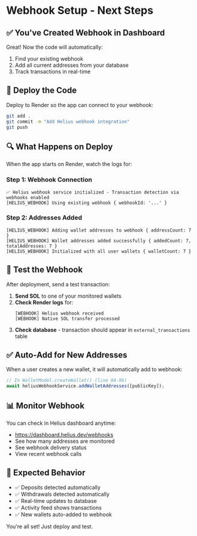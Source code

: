 # Webhook Setup - Next Steps

## ✅ You've Created Webhook in Dashboard

Great! Now the code will automatically:
1. Find your existing webhook
2. Add all current addresses from your database
3. Track transactions in real-time

## 🚀 Deploy the Code

Deploy to Render so the app can connect to your webhook:

```bash
git add .
git commit -m "Add Helius webhook integration"
git push
```

## 🔍 What Happens on Deploy

When the app starts on Render, watch the logs for:

### Step 1: Webhook Connection
```
✅ Helius webhook service initialized - Transaction detection via webhooks enabled
[HELIUS_WEBHOOK] Using existing webhook { webhookId: '...' }
```

### Step 2: Addresses Added
```
[HELIUS_WEBHOOK] Adding wallet addresses to webhook { addressCount: 7 }
[HELIUS_WEBHOOK] Wallet addresses added successfully { addedCount: 7, totalAddresses: 7 }
[HELIUS_WEBHOOK] Initialized with all user wallets { walletCount: 7 }
```

## 🧪 Test the Webhook

After deployment, send a test transaction:

1. **Send SOL** to one of your monitored wallets
2. **Check Render logs** for:
   ```
   [WEBHOOK] Helius webhook received
   [WEBHOOK] Native SOL transfer processed
   ```
3. **Check database** - transaction should appear in `external_transactions` table

## ✅ Auto-Add for New Addresses

When a user creates a new wallet, it will automatically add to webhook:

```typescript
// In WalletModel.createWallet() (line 84-96)
await heliusWebhookService.addWalletAddresses([publicKey]);
```

## 📊 Monitor Webhook

You can check in Helius dashboard anytime:
- https://dashboard.helius.dev/webhooks
- See how many addresses are monitored
- See webhook delivery status
- View recent webhook calls

## 🎯 Expected Behavior

- ✅ Deposits detected automatically
- ✅ Withdrawals detected automatically  
- ✅ Real-time updates to database
- ✅ Activity feed shows transactions
- ✅ New wallets auto-added to webhook

You're all set! Just deploy and test.
